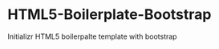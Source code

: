HTML5-Boilerplate-Bootstrap
===========================

Initializr HTML5 boilerpalte template with bootstrap
